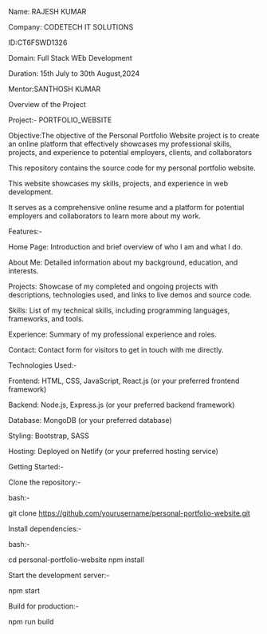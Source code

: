 Name: RAJESH KUMAR

Company: CODETECH IT SOLUTIONS

ID:CT6FSWD1326

Domain: Full Stack WEb Development

Duration: 15th July to 30th August,2024

Mentor:SANTHOSH KUMAR

Overview of the Project

Project:- PORTFOLIO_WEBSITE 

Objective:The objective of the Personal Portfolio Website project is to create an online platform that effectively showcases my professional skills, projects, and experience to potential employers, clients, and collaborators
 
This repository contains the source code for my personal portfolio website. 

This website showcases my skills, projects, and experience in web development. 

It serves as a comprehensive online resume and a platform for potential employers and collaborators to learn more about my work.

Features:-

Home Page: Introduction and brief overview of who I am and what I do.

About Me: Detailed information about my background, education, and interests.

Projects: Showcase of my completed and ongoing projects with descriptions, technologies used, and links to live demos and source code.

Skills: List of my technical skills, including programming languages, frameworks, and tools.

Experience: Summary of my professional experience and roles.

Contact: Contact form for visitors to get in touch with me directly.

Technologies Used:-

Frontend: HTML, CSS, JavaScript, React.js (or your preferred frontend framework)

Backend: Node.js, Express.js (or your preferred backend framework)

Database: MongoDB (or your preferred database)

Styling: Bootstrap, SASS

Hosting: Deployed on Netlify (or your preferred hosting service)

Getting Started:-

Clone the repository:-

bash:-

git clone https://github.com/yourusername/personal-portfolio-website.git

Install dependencies:-

bash:-

cd personal-portfolio-website
npm install

Start the development server:-

npm start

Build for production:-

npm run build
